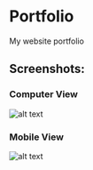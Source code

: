 # Portfolio
My website portfolio

## Screenshots:
### Computer View
![alt text](https://github.com/gnaneshvtu/Gnanesh-Gowda-portfolio/tree/main/Portfolio-master/Portfolio.PNG)

### Mobile View
![alt text](https://github.com/gnaneshvtu/Portfolio-master/Portfolio_mobile.PNG)


